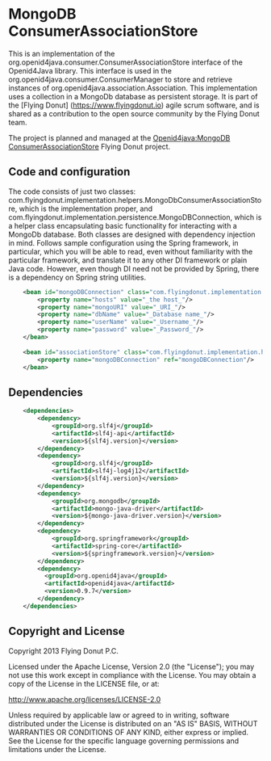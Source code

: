 MongoDB ConsumerAssociationStore
================================

This is an implementation of the org.openid4java.consumer.ConsumerAssociationStore interface of the Openid4Java library. This interface is used in the org.openid4java.consumer.ConsumerManager to store and retrieve instances of org.openid4java.association.Association. This implementation uses a collection in a MongoDb database as persistent storage. It is part of the [Flying Donut] (https://www.flyingdonut.io) agile scrum software, and is shared as a contribution to the open source community by the Flying Donut team.

The project is planned and managed at the [Openid4java:MongoDB ConsumerAssociationStore](https://www.flyingdonut.io/static/#!/project/project-id=51b5e256e4b0429408001cde) Flying Donut project.

Code and configuration
----

The code consists of just two classes: com.flyingdonut.implementation.helpers.MongoDbConsumerAssociationStore, which is the implementation proper, and com.flyingdonut.implementation.persistence.MongoDBConnection, which is a helper class encapsulating basic functionality for interacting with a MongoDb database. Both classes are designed with dependency injection in mind. Follows sample configuration using the Spring framework, in particular, which you will be able to read, even without familiarity with the particular framework, and translate it to any other DI framework or plain Java code. However, even though DI need not be provided by Spring, there is a dependency on Spring string utilities.

```xml
	<bean id="mongoDBConnection" class="com.flyingdonut.implementation.persistence.MongoDBConnection" init-method="initDatabase" destroy-method="deinitDatabase">
        <property name="hosts" value="_the host_"/>
        <property name="mongoURI" value="_URI_"/>
        <property name="dbName" value="_Database name_"/>
        <property name="userName" value="_Username_"/>
        <property name="password" value="_Password_"/>
    </bean>
	
    <bean id="associationStore" class="com.flyingdonut.implementation.helpers.MongoDbConsumerAssociationStore">
        <property name="mongoDBConnection" ref="mongoDBConnection"/>
    </bean>
```

Dependencies
-------------

```xml
    <dependencies>
        <dependency>
            <groupId>org.slf4j</groupId>
            <artifactId>slf4j-api</artifactId>
            <version>${slf4j.version}</version>
        </dependency>
        <dependency>
            <groupId>org.slf4j</groupId>
            <artifactId>slf4j-log4j12</artifactId>
            <version>${slf4j.version}</version>
        </dependency>
        <dependency>
            <groupId>org.mongodb</groupId>
            <artifactId>mongo-java-driver</artifactId>
            <version>${mongo-java-driver.version}</version>
        </dependency>
        <dependency>
            <groupId>org.springframework</groupId>
            <artifactId>spring-core</artifactId>
            <version>${springframework.version}</version>
        </dependency>
        <dependency>
          <groupId>org.openid4java</groupId>
          <artifactId>openid4java</artifactId>
          <version>0.9.7</version>
        </dependency>
    </dependencies>
```

Copyright and License
---

Copyright 2013 Flying Donut P.C.

Licensed under the Apache License, Version 2.0 (the "License"); you may not use this work except in compliance with the License. You may obtain a copy of the License in the LICENSE file, or at:

http://www.apache.org/licenses/LICENSE-2.0

Unless required by applicable law or agreed to in writing, software distributed under the License is distributed on an "AS IS" BASIS, WITHOUT WARRANTIES OR CONDITIONS OF ANY KIND, either express or implied. See the License for the specific language governing permissions and limitations under the License.

